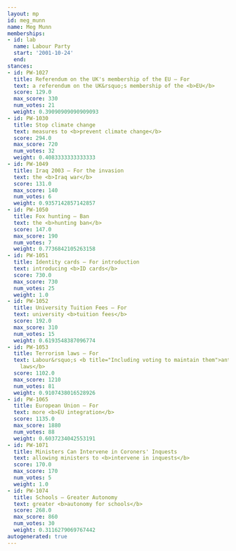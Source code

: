 ```yaml
---
layout: mp
id: meg_munn
name: Meg Munn
memberships:
- id: lab
  name: Labour Party
  start: '2001-10-24'
  end: 
stances:
- id: PW-1027
  title: Referendum on the UK's membership of the EU — For
  text: a referendum on the UK&rsquo;s membership of the <b>EU</b>
  score: 129.0
  max_score: 330
  num_votes: 21
  weight: 0.39090909090909093
- id: PW-1030
  title: Stop climate change
  text: measures to <b>prevent climate change</b>
  score: 294.0
  max_score: 720
  num_votes: 32
  weight: 0.4083333333333333
- id: PW-1049
  title: Iraq 2003 — For the invasion
  text: the <b>Iraq war</b>
  score: 131.0
  max_score: 140
  num_votes: 6
  weight: 0.9357142857142857
- id: PW-1050
  title: Fox hunting — Ban
  text: the <b>hunting ban</b>
  score: 147.0
  max_score: 190
  num_votes: 7
  weight: 0.7736842105263158
- id: PW-1051
  title: Identity cards — For introduction
  text: introducing <b>ID cards</b>
  score: 730.0
  max_score: 730
  num_votes: 25
  weight: 1.0
- id: PW-1052
  title: University Tuition Fees — For
  text: university <b>tuition fees</b>
  score: 192.0
  max_score: 310
  num_votes: 15
  weight: 0.6193548387096774
- id: PW-1053
  title: Terrorism laws — For
  text: Labour&rsquo;s <b title="Including voting to maintain them">anti-terrorism
    laws</b>
  score: 1102.0
  max_score: 1210
  num_votes: 81
  weight: 0.9107438016528926
- id: PW-1065
  title: European Union — For
  text: more <b>EU integration</b>
  score: 1135.0
  max_score: 1880
  num_votes: 88
  weight: 0.6037234042553191
- id: PW-1071
  title: Ministers Can Intervene in Coroners' Inquests
  text: allowing ministers to <b>intervene in inquests</b>
  score: 170.0
  max_score: 170
  num_votes: 5
  weight: 1.0
- id: PW-1074
  title: Schools — Greater Autonomy
  text: greater <b>autonomy for schools</b>
  score: 268.0
  max_score: 860
  num_votes: 30
  weight: 0.3116279069767442
autogenerated: true
---
```

